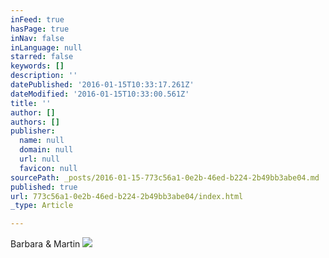 ```yaml
---
inFeed: true
hasPage: true
inNav: false
inLanguage: null
starred: false
keywords: []
description: ''
datePublished: '2016-01-15T10:33:17.261Z'
dateModified: '2016-01-15T10:33:00.561Z'
title: ''
author: []
authors: []
publisher:
  name: null
  domain: null
  url: null
  favicon: null
sourcePath: _posts/2016-01-15-773c56a1-0e2b-46ed-b224-2b49bb3abe04.md
published: true
url: 773c56a1-0e2b-46ed-b224-2b49bb3abe04/index.html
_type: Article

---
```

Barbara & Martin
![](https://the-grid-user-content.s3-us-west-2.amazonaws.com/852a17f3-d14b-4e1e-a1c8-55e666744a64.JPG)